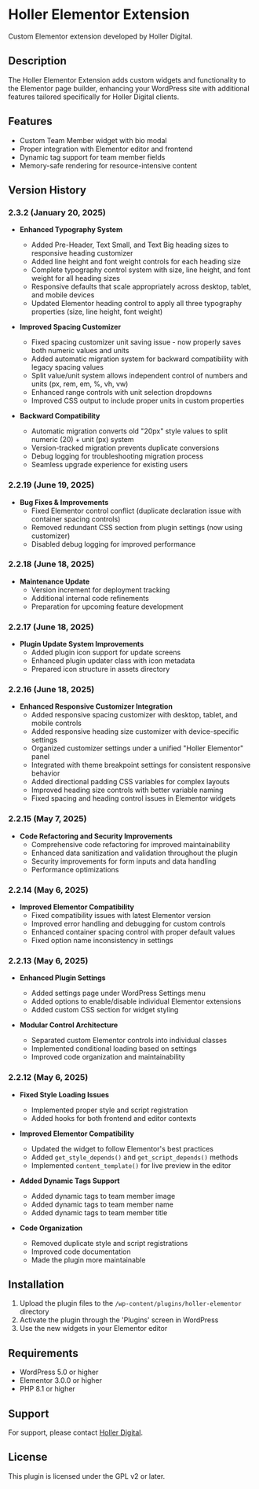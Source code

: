 # Holler Elementor Extension

Custom Elementor extension developed by Holler Digital.

## Description

The Holler Elementor Extension adds custom widgets and functionality to the Elementor page builder, enhancing your WordPress site with additional features tailored specifically for Holler Digital clients.

## Features

- Custom Team Member widget with bio modal
- Proper integration with Elementor editor and frontend
- Dynamic tag support for team member fields
- Memory-safe rendering for resource-intensive content

## Version History

### 2.3.2 (January 20, 2025)
- **Enhanced Typography System**
  - Added Pre-Header, Text Small, and Text Big heading sizes to responsive heading customizer
  - Added line height and font weight controls for each heading size
  - Complete typography control system with size, line height, and font weight for all heading sizes
  - Responsive defaults that scale appropriately across desktop, tablet, and mobile devices
  - Updated Elementor heading control to apply all three typography properties (size, line height, font weight)

- **Improved Spacing Customizer**
  - Fixed spacing customizer unit saving issue - now properly saves both numeric values and units
  - Added automatic migration system for backward compatibility with legacy spacing values
  - Split value/unit system allows independent control of numbers and units (px, rem, em, %, vh, vw)
  - Enhanced range controls with unit selection dropdowns
  - Improved CSS output to include proper units in custom properties

- **Backward Compatibility**
  - Automatic migration converts old "20px" style values to split numeric (20) + unit (px) system
  - Version-tracked migration prevents duplicate conversions
  - Debug logging for troubleshooting migration process
  - Seamless upgrade experience for existing users

### 2.2.19 (June 19, 2025)
- **Bug Fixes & Improvements**
  - Fixed Elementor control conflict (duplicate declaration issue with container spacing controls)
  - Removed redundant CSS section from plugin settings (now using customizer)
  - Disabled debug logging for improved performance

### 2.2.18 (June 18, 2025)
- **Maintenance Update**
  - Version increment for deployment tracking
  - Additional internal code refinements
  - Preparation for upcoming feature development

### 2.2.17 (June 18, 2025)
- **Plugin Update System Improvements**
  - Added plugin icon support for update screens
  - Enhanced plugin updater class with icon metadata
  - Prepared icon structure in assets directory

### 2.2.16 (June 18, 2025)
- **Enhanced Responsive Customizer Integration**
  - Added responsive spacing customizer with desktop, tablet, and mobile controls
  - Added responsive heading size customizer with device-specific settings
  - Organized customizer settings under a unified "Holler Elementor" panel
  - Integrated with theme breakpoint settings for consistent responsive behavior
  - Added directional padding CSS variables for complex layouts
  - Improved heading size controls with better variable naming
  - Fixed spacing and heading control issues in Elementor widgets

### 2.2.15 (May 7, 2025)
- **Code Refactoring and Security Improvements**
  - Comprehensive code refactoring for improved maintainability
  - Enhanced data sanitization and validation throughout the plugin
  - Security improvements for form inputs and data handling
  - Performance optimizations

### 2.2.14 (May 6, 2025)
- **Improved Elementor Compatibility**
  - Fixed compatibility issues with latest Elementor version
  - Improved error handling and debugging for custom controls
  - Enhanced container spacing control with proper default values
  - Fixed option name inconsistency in settings

### 2.2.13 (May 6, 2025)
- **Enhanced Plugin Settings**
  - Added settings page under WordPress Settings menu
  - Added options to enable/disable individual Elementor extensions
  - Added custom CSS section for widget styling

- **Modular Control Architecture**
  - Separated custom Elementor controls into individual classes
  - Implemented conditional loading based on settings
  - Improved code organization and maintainability

### 2.2.12 (May 6, 2025)
- **Fixed Style Loading Issues**
  - Implemented proper style and script registration
  - Added hooks for both frontend and editor contexts

- **Improved Elementor Compatibility**
  - Updated the widget to follow Elementor's best practices
  - Added `get_style_depends()` and `get_script_depends()` methods
  - Implemented `content_template()` for live preview in the editor

- **Added Dynamic Tags Support**
  - Added dynamic tags to team member image
  - Added dynamic tags to team member name
  - Added dynamic tags to team member title

- **Code Organization**
  - Removed duplicate style and script registrations
  - Improved code documentation
  - Made the plugin more maintainable

## Installation

1. Upload the plugin files to the `/wp-content/plugins/holler-elementor` directory
2. Activate the plugin through the 'Plugins' screen in WordPress
3. Use the new widgets in your Elementor editor

## Requirements

- WordPress 5.0 or higher
- Elementor 3.0.0 or higher
- PHP 8.1 or higher

## Support

For support, please contact [Holler Digital](https://hollerdigital.com/).

## License

This plugin is licensed under the GPL v2 or later.
